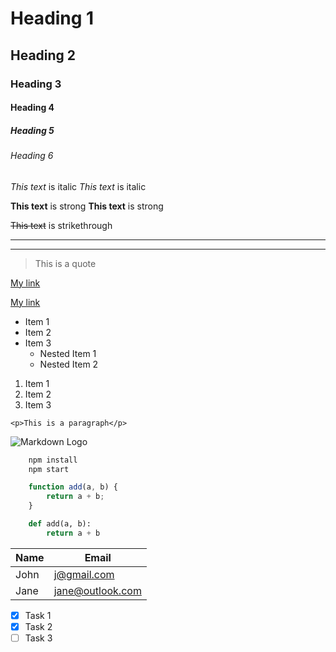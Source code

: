 <!-- Headings -->
# Heading 1
## Heading 2
### Heading 3
#### Heading 4
##### Heading 5
###### Heading 6

<!-- Italics -->
*This text* is italic
_This text_ is italic

<!-- Strong -->
**This text** is strong
__This text__ is strong

<!-- Strikethrough -->
~~This text~~ is strikethrough

<!-- Horizontal Rule -->

---

___

<!-- Blockquote -->
> This is a quote

<!-- Links -->
[My link](ashlynchapman.com)

<!-- Adds title to hover -->
[My link](ashlynchapman.com 'Ashlyn Chapman')  

<!-- UL -->
* Item 1
* Item 2
* Item 3
  * Nested Item 1
  * Nested Item 2

<!-- OL -->
1. Item 1
2. Item 2
3. Item 3

<!-- Inline Code Block -->
`<p>This is a paragraph</p>`

<!-- Image -->
![Markdown Logo](https://markdown-here.com/img/icon256.png)


<!-- Github Markdown-->

<!-- Code Blocks -->
```bash
    npm install
    npm start
```

```javascript
    function add(a, b) {
        return a + b;
    }
```

```python
    def add(a, b):
        return a + b
```

<!-- Tables -->
| Name  | Email |
| ----- | ----- |
| John  | j@gmail.com |
| Jane  | jane@outlook.com |

<!-- Task Lists -->
* [x] Task 1
* [x] Task 2
* [ ] Task 3
